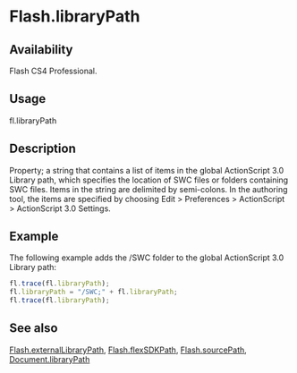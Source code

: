 # Flash.libraryPath

## Availability

Flash CS4 Professional.

## Usage

fl.libraryPath

## Description

Property; a string that contains a list of items in the global ActionScript 3.0 Library path, which specifies the location of SWC files or folders containing SWC files. Items in the string are delimited by semi-colons. In the authoring tool, the items are specified by choosing Edit > Preferences > ActionScript > ActionScript 3.0 Settings.

## Example

The following example adds the /SWC folder to the global ActionScript 3.0 Library path:

```javascript
fl.trace(fl.libraryPath);
fl.libraryPath = "/SWC;" + fl.libraryPath;
fl.trace(fl.libraryPath);
```

## See also

[Flash.externalLibraryPath](../Flash_object/Flash23.md), [Flash.flexSDKPath](../Flash_object/Flash29.md), [Flash.sourcePath](../Flash_object/Flash72.md), [Document.libraryPath](../Document_object/Document99.md)
